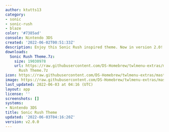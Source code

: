 ```yaml
---
author: ktutts13
category:
- sonic
- sonic-rush
- blaze
color: '#7385ad'
console: Nintendo 3DS
created: '2022-06-02T00:51:33Z'
description: Enjoy this Sonic Rush inspired theme. Now in version 2.0!
downloads:
  Sonic Rush Theme.7z:
    size: 19030978
    url: https://raw.githubusercontent.com/DS-Homebrew/twlmenu-extras/master/_nds/TWiLightMenu/3dsmenu/themes/Sonic
      Rush Theme.7z
icon: https://raw.githubusercontent.com/DS-Homebrew/twlmenu-extras/master/_nds/TWiLightMenu/3dsmenu/themes/meta/Sonic%20Rush%20Theme/icon.png
image: https://raw.githubusercontent.com/DS-Homebrew/twlmenu-extras/master/_nds/TWiLightMenu/3dsmenu/themes/meta/Sonic%20Rush%20Theme/icon.png
last_updated: 2022-06-03 at 04:16 (UTC)
layout: app
license: ''
screenshots: []
systems:
- Nintendo 3DS
title: Sonic Rush Theme
updated: '2022-06-03T04:16:20Z'
version: v2.0.0
---
```

